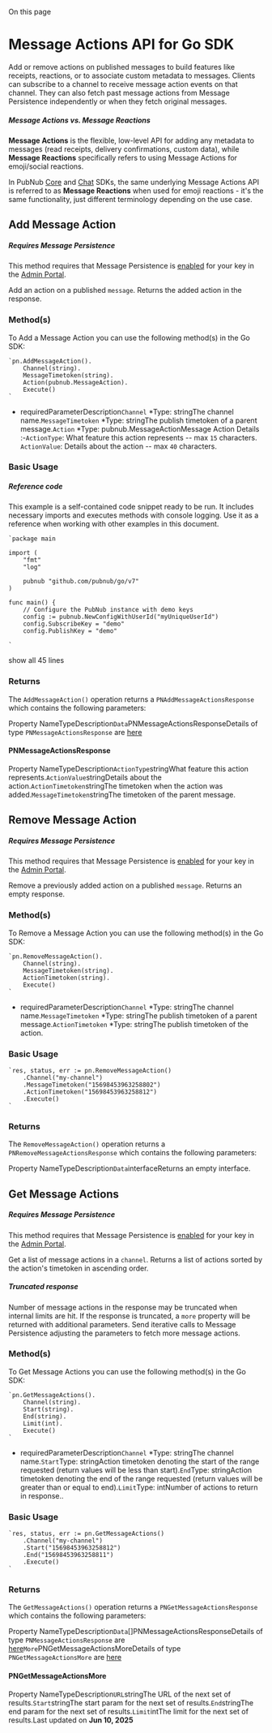 On this page
# Message Actions API for Go SDK

Add or remove actions on published messages to build features like receipts, reactions, or to associate custom metadata to messages. Clients can subscribe to a channel to receive message action events on that channel. They can also fetch past message actions from Message Persistence independently or when they fetch original messages.

##### Message Actions vs. Message Reactions

**Message Actions** is the flexible, low-level API for adding any metadata to messages (read receipts, delivery confirmations, custom data), while **Message Reactions** specifically refers to using Message Actions for emoji/social reactions.

In PubNub [Core](/docs/sdks) and [Chat](/docs/chat/overview) SDKs, the same underlying Message Actions API is referred to as **Message Reactions** when used for emoji reactions - it's the same functionality, just different terminology depending on the use case.

## Add Message Action[​](#add-message-action)

##### Requires Message Persistence

This method requires that Message Persistence is [enabled](https://support.pubnub.com/hc/en-us/articles/360051974791-How-do-I-enable-add-on-features-for-my-keys-) for your key in the [Admin Portal](https://admin.pubnub.com/).

Add an action on a published `message`. Returns the added action in the response.

### Method(s)[​](#methods)

To Add a Message Action you can use the following method(s) in the Go SDK:

```
`pn.AddMessageAction().  
    Channel(string).  
    MessageTimetoken(string).  
    Action(pubnub.MessageAction).  
    Execute()  
`
```

*  requiredParameterDescription`Channel` *Type: stringThe channel name.`MessageTimetoken` *Type: stringThe publish timetoken of a parent message.`Action` *Type: pubnub.MessageActionMessage Action Details :-`ActionType`: What feature this action represents -- max `15` characters. `ActionValue`: Details about the action -- max `40` characters.

### Basic Usage[​](#basic-usage)

##### Reference code

This example is a self-contained code snippet ready to be run. It includes necessary imports and executes methods with console logging. Use it as a reference when working with other examples in this document.

```
`package main  
  
import (  
	"fmt"  
	"log"  
  
	pubnub "github.com/pubnub/go/v7"  
)  
  
func main() {  
	// Configure the PubNub instance with demo keys  
	config := pubnub.NewConfigWithUserId("myUniqueUserId")  
	config.SubscribeKey = "demo"  
	config.PublishKey = "demo"  
  
`
```
show all 45 lines

### Returns[​](#returns)

The `AddMessageAction()` operation returns a `PNAddMessageActionsResponse` which contains the following parameters:

Property NameTypeDescription`Data`PNMessageActionsResponseDetails of type `PNMessageActionsResponse` are [here](#pnmessageactionsresponse)

#### PNMessageActionsResponse[​](#pnmessageactionsresponse)

Property NameTypeDescription`ActionType`stringWhat feature this action represents.`ActionValue`stringDetails about the action.`ActionTimetoken`stringThe timetoken when the action was added.`MessageTimetoken`stringThe timetoken of the parent message.

## Remove Message Action[​](#remove-message-action)

##### Requires Message Persistence

This method requires that Message Persistence is [enabled](https://support.pubnub.com/hc/en-us/articles/360051974791-How-do-I-enable-add-on-features-for-my-keys-) for your key in the [Admin Portal](https://admin.pubnub.com/).

Remove a previously added action on a published `message`. Returns an empty response.

### Method(s)[​](#methods-1)

To Remove a Message Action you can use the following method(s) in the Go SDK:

```
`pn.RemoveMessageAction().  
    Channel(string).  
    MessageTimetoken(string).  
    ActionTimetoken(string).  
    Execute()  
`
```

*  requiredParameterDescription`Channel` *Type: stringThe channel name.`MessageTimetoken` *Type: stringThe publish timetoken of a parent message.`ActionTimetoken` *Type: stringThe publish timetoken of the action.

### Basic Usage[​](#basic-usage-1)

```
`res, status, err := pn.RemoveMessageAction()  
    .Channel("my-channel")  
    .MessageTimetoken("15698453963258802")  
    .ActionTimetoken("15698453963258812")  
    .Execute()  
`
```

### Returns[​](#returns-1)

The `RemoveMessageAction()` operation returns a `PNRemoveMessageActionsResponse` which contains the following parameters:

Property NameTypeDescription`Data`interfaceReturns an empty interface.

## Get Message Actions[​](#get-message-actions)

##### Requires Message Persistence

This method requires that Message Persistence is [enabled](https://support.pubnub.com/hc/en-us/articles/360051974791-How-do-I-enable-add-on-features-for-my-keys-) for your key in the [Admin Portal](https://admin.pubnub.com/).

Get a list of message actions in a `channel`. Returns a list of actions sorted by the action's timetoken in ascending order.

##### Truncated response

Number of message actions in the response may be truncated when internal limits are hit. If the response is truncated, a `more` property will be returned with additional parameters. Send iterative calls to Message Persistence adjusting the parameters to fetch more message actions.

### Method(s)[​](#methods-2)

To Get Message Actions you can use the following method(s) in the Go SDK:

```
`pn.GetMessageActions().  
    Channel(string).  
    Start(string).  
    End(string).  
    Limit(int).  
    Execute()  
`
```

*  requiredParameterDescription`Channel` *Type: stringThe channel name.`Start`Type: stringAction timetoken denoting the start of the range requested (return values will be less than start).`End`Type: stringAction timetoken denoting the end of the range requested (return values will be greater than or equal to end).`Limit`Type: intNumber of actions to return in response..

### Basic Usage[​](#basic-usage-2)

```
`res, status, err := pn.GetMessageActions()  
    .Channel("my-channel")  
    .Start("15698453963258812")  
    .End("15698453963258811")  
    .Execute()  
`
```

### Returns[​](#returns-2)

The `GetMessageActions()` operation returns a `PNGetMessageActionsResponse` which contains the following parameters:

Property NameTypeDescription`Data`[]PNMessageActionsResponseDetails of type `PNMessageActionsResponse` are [here](#pnmessageactionsresponse)`More`PNGetMessageActionsMoreDetails of type `PNGetMessageActionsMore` are [here](#pngetmessageactionsmore)

#### PNGetMessageActionsMore[​](#pngetmessageactionsmore)

Property NameTypeDescription`URL`stringThe URL of the next set of results.`Start`stringThe start param for the next set of results.`End`stringThe end param for the next set of results.`Limit`intThe limit for the next set of results.Last updated on **Jun 10, 2025**